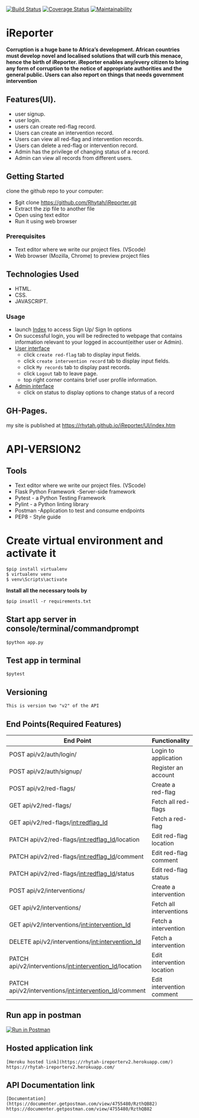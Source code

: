 [![Build Status](https://travis-ci.org/Rhytah/iReporter.svg?branch=API-Version2)](https://travis-ci.org/Rhytah/iReporter)  [![Coverage Status](https://coveralls.io/repos/github/Rhytah/iReporter/badge.svg?branch=API-Version2)](https://coveralls.io/github/Rhytah/iReporter?branch=API-Version2) [![Maintainability](https://api.codeclimate.com/v1/badges/e28b889db9f04910afe6/maintainability)](https://codeclimate.com/github/Rhytah/iReporter/maintainability)

# iReporter

**Corruption is a huge bane to Africa’s development. African countries must develop novel and localised solutions that will curb this menace, hence the birth of iReporter.
iReporter enables any/every citizen to bring any form of corruption to the notice of appropriate authorities and the general public. Users can also report on things that needs government intervention**

## Features(UI).
* user signup.
* user login.
* users can create red-flag record.
* Users can create an intervention record.
* Users can view all red-flag and intervention records.
* Users can delete a red-flag or intervention record.
* Admin has the privilege of changing status of a record.
* Admin can view all records from different users.
 

## Getting Started
clone the github repo to your computer:
* $git clone https://github.com/Rhytah/iReporter.git
* Extract the zip file to another file
* Open using text editor
* Run it using web browser 

### Prerequisites

* Text editor where we write our project files. (VScode)
* Web browser (Mozilla, Chrome) to preview project files

## Technologies Used
* HTML.
* CSS.
* JAVASCRIPT.

### Usage
* launch <a href="https://rhytah.github.io/iReporter/UI/index.htm">Index</a>  to access Sign Up/ Sign In options
* On successful login, you will be redirected to webpage that contains information relevant to your logged in account(either user or Admin).
* <a href="https://rhytah.github.io/iReporter/UI/forum.htm">User interface</a> 
  - click `create red-flag` tab to display input fields.
  - click `create intervention record` tab to display input fields.
  - click `My records` tab to display past records.
  - click `Logout` tab to leave page.
  - top right corner contains brief user profile information.
* <a href="https://rhytah.github.io/iReporter/UI/admin.htm">Admin interface</a> 
  - click on status to display options to change status of a record

## GH-Pages.
my site is published at https://rhytah.github.io/iReporter/UI/index.htm


# API-VERSION2 


## Tools

* Text editor where we write our project files. (VScode)
* Flask Python Framework -Server-side framework
* Pytest - a Python Testing Framework
* Pylint - a Python linting library
* Postman -Application to test and consume endpoints
* PEP8 - Style guide



# Create virtual environment and activate it

```
$pip install virtualenv
$ virtualenv venv
$ venv\Scripts\activate

```
 **Install all the necessary tools by**
 ```
 $pip insatll -r requirements.txt
 ```
## Start app server in console/terminal/commandprompt

```
$python app.py
```
## Test app in terminal

```
$pytest
```
## Versioning
```
This is version two "v2" of the API
```
## End Points(Required Features)
|           End Point                                           |            Functionality                       |
|   --------------------------------------------------------    | ---------------------------------------------  |
|     POST   api/v2/auth/login/                                 |             Login to application               |
|     POST   api/v2/auth/signup/                                |             Register an account                |
|     POST   api/v2/red-flags/                                  |             Create a red-flag                  |
|     GET    api/v2/red-flags/                                  |             Fetch all red-flags                |
|     GET    api/v2/red-flags/<int:redflag_Id>                  |             Fetch a red-flag                   |
|     PATCH  api/v2/red-flags/<int:redflag_Id>/location         |             Edit red-flag location             |
|     PATCH  api/v2/red-flags/<int:redflag_Id>/comment          |             Edit red-flag comment              |
|     PATCH  api/v2/red-flags/<int:redflag_Id>/status           |             Edit red-flag status               |
|     POST   api/v2/interventions/                              |             Create a intervention              |
|     GET    api/v2/interventions/                              |             Fetch all interventions            |
|     GET    api/v2/interventions/<int:intervention_Id>         |             Fetch a intervention               |
|     DELETE api/v2/interventions/<int:intervention_Id>         |             Fetch a intervention               |
|     PATCH  api/v2/interventions/<int:intervention_Id>/location|             Edit intervention location         |
|     PATCH  api/v2/interventions/<int:intervention_Id>/comment |             Edit intervention comment          |



## Run app in postman

[![Run in Postman](https://run.pstmn.io/button.svg)](https://app.getpostman.com/run-collection/a0c27385b8d5855dcd14)

## Hosted application link
```
[Heroku hosted link](https://rhytah-ireporterv2.herokuapp.com/)
https://rhytah-ireporterv2.herokuapp.com/
```
## API Documentation link
```
[Documentation](https://documenter.getpostman.com/view/4755480/RzthQB82)
https://documenter.getpostman.com/view/4755480/RzthQB82
```
